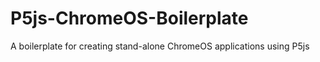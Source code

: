 # P5js-ChromeOS-Boilerplate
A boilerplate for creating stand-alone ChromeOS applications using P5js
